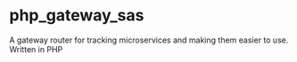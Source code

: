 # php_gateway_sas
A gateway router for tracking microservices and making them easier to use. Written in PHP
